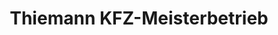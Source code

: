 ---
title: "Thiemann KFZ-Meisterbetrieb"
url: /lemgo/thiemann-kfz-meisterbetrieb/
shop: Autowerkstatt
---